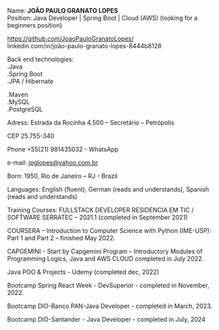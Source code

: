 Name:	**JOÃO PAULO GRANATO LOPES**  
Position: Java Developer | Spring Boot | Cloud (AWS)  (looking for a beginners position)  

https://github.com/JoaoPauloGranatoLopes/  
linkedin.com/in/joão-paulo-granato-lopes-8444b8128

Back end technologies:  
.Java  
.Spring Boot  
.JPA / Hibernate  

.Maven  
.MySQL  
.PostgreSQL

Adress: Estrada da Rocinha 4.500 – Secretário – Petrópolis  

CEP 25.755-340  

Phone +55(21) 981435032 - WhatsApp  

e-mail: jpglopes@yahoo.com.br

Born: 1950, Rio de Janeiro – RJ - Brazil

Languages: English (fluent), German (reads and understands), Spanish (reads and understands)

Training Courses:	FULLSTACK DEVELOPER
RESIDENCIA EM TIC / SOFTWARE SERRATEC – 2021.1 (completed in September 2021)

COURSERA – Introduction to Computer Science with Python (IME-USP):
Part 1 and Part 2 – finished May 2022.

CAPGEMINI - Start by Capgemini Program – Introductory Modules of Programming Logics, Java and  AWS CLOUD completed in July 2022.

Java POO & Projects - Udemy (completed dec, 2022)

Bootcamp Spring React Week - DevSuperior - completed in November, 2022.

Bootcamp DIO-Banco PAN-Java Developer - completed in March, 2023.

Bootcamp DIO-Santander - Java Developer - completed in July, 2024
